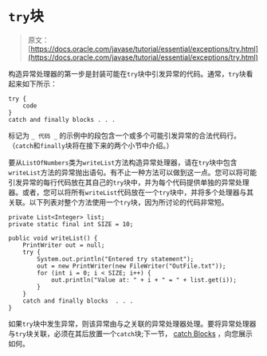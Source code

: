 # `try`块

> 原文： [https://docs.oracle.com/javase/tutorial/essential/exceptions/try.html](https://docs.oracle.com/javase/tutorial/essential/exceptions/try.html)

构造异常处理器的第一步是封装可能在`try`块中引发异常的代码。通常，`try`块看起来如下所示：

```
try {
    code
}
catch and finally blocks . . .

```

标记为 `_ 代码 _` 的示例中的段包含一个或多个可能引发异常的合法代码行。 （`catch`和`finally`块将在接下来的两个小节中介绍。）

要从`ListOfNumbers`类为`writeList`方法构造异常处理器，请在`try`块中包含`writeList`方法的异常抛出语句。有不止一种方法可以做到这一点。您可以将可能引发异常的每行代码放在其自己的`try`块中，并为每个代码提供单独的异常处理器。或者，您可以将所有`writeList`代码放在一个`try`块中，并将多个处理器与其关联。以下列表对整个方法使用一个`try`块，因为所讨论的代码非常短。

```
private List<Integer> list;
private static final int SIZE = 10;

public void writeList() {
    PrintWriter out = null;
    try {
        System.out.println("Entered try statement");
        out = new PrintWriter(new FileWriter("OutFile.txt"));
        for (int i = 0; i < SIZE; i++) {
            out.println("Value at: " + i + " = " + list.get(i));
        }
    }
    catch and finally blocks  . . .
}

```

如果`try`块中发生异常，则该异常由与之关联的异常处理器处理。要将异常处理器与`try`块关联，必须在其后放置一个`catch`块;下一节， [catch Blocks](catch.html) ，向您展示如何。